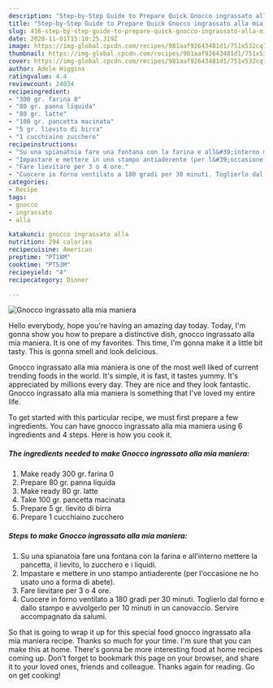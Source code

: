 ```yaml
---
description: "Step-by-Step Guide to Prepare Quick Gnocco ingrassato alla mia maniera"
title: "Step-by-Step Guide to Prepare Quick Gnocco ingrassato alla mia maniera"
slug: 416-step-by-step-guide-to-prepare-quick-gnocco-ingrassato-alla-mia-maniera
date: 2020-11-01T15:10:25.319Z
image: https://img-global.cpcdn.com/recipes/981aaf92643481d1/751x532cq70/gnocco-ingrassato-alla-mia-maniera-recipe-main-photo.jpg
thumbnail: https://img-global.cpcdn.com/recipes/981aaf92643481d1/751x532cq70/gnocco-ingrassato-alla-mia-maniera-recipe-main-photo.jpg
cover: https://img-global.cpcdn.com/recipes/981aaf92643481d1/751x532cq70/gnocco-ingrassato-alla-mia-maniera-recipe-main-photo.jpg
author: Adele Higgins
ratingvalue: 4.4
reviewcount: 24034
recipeingredient:
- "300 gr. farina 0"
- "80 gr. panna liquida"
- "80 gr. latte"
- "100 gr. pancetta macinata"
- "5 gr. lievito di birra"
- "1 cucchiaino zucchero"
recipeinstructions:
- "Su una spianatoia fare una fontana con la farina e all&#39;interno mettere la pancetta, il lievito, lo zucchero e i liquidi."
- "Impastare e mettere in uno stampo antiaderente (per l&#39;occasione ne ho usato uno a forma di abete)."
- "Fare lievitare per 3 o 4 ore."
- "Cuocere in forno ventilato a 180 gradi per 30 minuti. Toglierlo dal forno e dallo stampo e avvolgerlo per 10 minuti in un canovaccio. Servire accompagnato da salumi."
categories:
- Recipe
tags:
- gnocco
- ingrassato
- alla

katakunci: gnocco ingrassato alla 
nutrition: 294 calories
recipecuisine: American
preptime: "PT18M"
cooktime: "PT53M"
recipeyield: "4"
recipecategory: Dinner

---
```



![Gnocco ingrassato alla mia maniera](https://img-global.cpcdn.com/recipes/981aaf92643481d1/751x532cq70/gnocco-ingrassato-alla-mia-maniera-recipe-main-photo.jpg)

Hello everybody, hope you're having an amazing day today. Today, I'm gonna show you how to prepare a distinctive dish, gnocco ingrassato alla mia maniera. It is one of my favorites. This time, I'm gonna make it a little bit tasty. This is gonna smell and look delicious.



Gnocco ingrassato alla mia maniera is one of the most well liked of current trending foods in the world. It's simple, it is fast, it tastes yummy. It's appreciated by millions every day. They are nice and they look fantastic. Gnocco ingrassato alla mia maniera is something that I've loved my entire life.


To get started with this particular recipe, we must first prepare a few ingredients. You can have gnocco ingrassato alla mia maniera using 6 ingredients and 4 steps. Here is how you cook it.

<!--inarticleads1-->

##### The ingredients needed to make Gnocco ingrassato alla mia maniera:

1. Make ready 300 gr. farina 0
1. Prepare 80 gr. panna liquida
1. Make ready 80 gr. latte
1. Take 100 gr. pancetta macinata
1. Prepare 5 gr. lievito di birra
1. Prepare 1 cucchiaino zucchero




<!--inarticleads2-->

##### Steps to make Gnocco ingrassato alla mia maniera:

1. Su una spianatoia fare una fontana con la farina e all&#39;interno mettere la pancetta, il lievito, lo zucchero e i liquidi.
1. Impastare e mettere in uno stampo antiaderente (per l&#39;occasione ne ho usato uno a forma di abete).
1. Fare lievitare per 3 o 4 ore.
1. Cuocere in forno ventilato a 180 gradi per 30 minuti. Toglierlo dal forno e dallo stampo e avvolgerlo per 10 minuti in un canovaccio. Servire accompagnato da salumi.




So that is going to wrap it up for this special food gnocco ingrassato alla mia maniera recipe. Thanks so much for your time. I'm sure that you can make this at home. There's gonna be more interesting food at home recipes coming up. Don't forget to bookmark this page on your browser, and share it to your loved ones, friends and colleague. Thanks again for reading. Go on get cooking!
